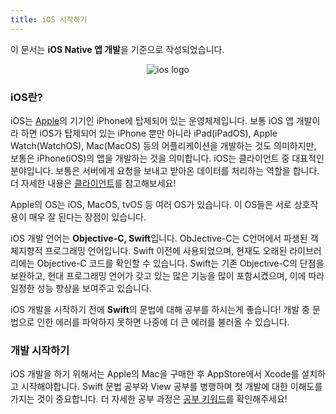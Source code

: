 ```yaml
---
title: iOS 시작하기
---
```


이 문서는 **iOS Native 앱 개발**을 기준으로 작성되었습니다.

<p align="center">
  <img src="https://github.com/dsmhs/dsm-freshman-guide/assets/102791216/690341ad-302b-4364-92d7-7a341ea37f7f" alt="ios logo"/>
</p>

### iOS란?

iOS는 [Apple](https://www.apple.com/)의 기기인 iPhone에 탑제되어 있는 운영체제입니다. 보통 iOS 앱 개발이라 하면 iOS가 탑제되어 있는 iPhone 뿐만 아니라 iPad(iPadOS), Apple Watch(WatchOS), Mac(MacOS) 등의 어플리케이션을 개발하는 것도 의미하지만, 보통은 iPhone(iOS)의 앱을 개발하는 것을 의미합니다. iOS는 클라이언트 중 대표적인 분야입니다. 보통은 서버에게 요청을 보내고 받아온 데이터를 처리하는 역할을 합니다. 더 자세한 내용은 [클라이언트](/dsm-freshman-guide/start/03-client-and-server#클라이언트)를 참고해보세요!

Apple의 OS는 iOS, MacOS, tvOS 등 여러 OS가 있습니다. 이 OS들은 서로 상호작용이 매우 잘 된다는 장점이 있습니다.

iOS 개발 언어는 **Objective-C, Swift**입니다. ObJective-C는 C언어에서 파생된 객체지향적 프로그래밍 언어입니다. Swift 이전에 사용되었으며, 현재도 오래된 라이브러리에는 Objective-C 코드를 확인할 수 있습니다. Swift는 기존 Objective-C의 단점을 보완하고, 현대 프로그래밍 언어가 갖고 있는 많은 기능을 많이 포함시켰으며, 이에 따라 일정한 성능 향상을 보여주고 있습니다.

iOS 개발을 시작하기 전에 **Swift**의 문법에 대해 공부를 하시는게 좋습니다! 개발 중 문법으로 인한 에러를 파악하지 못하면 나중에 더 큰 에러를 불러올 수 있습니다.

### 개발 시작하기
iOS 개발을 하기 위해서는 Apple의 Mac을 구매한 후 AppStore에서 Xcode를 설치하고 시작해야합니다. Swift 문법 공부와 View 공부를 병행하며 첫 개발에 대한 이해도를 가지는 것이 중요합니다. 더 자세한 공부 과정은 [공부 키워드](/dsm-freshman-guide/ios/01-keyword)를 확인해주세요!

